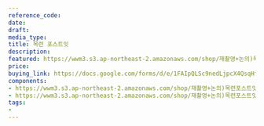 ```yaml
---
reference_code: 
date: 
draft: 
media_type: 
title: 목련 포스트잇
description: 
featured: https://wwm3.s3.ap-northeast-2.amazonaws.com/shop/재촬영+논의)목련포스트잇/김복동할머니+굿즈15(김고은+촬영).JPG
price: 
buying_link: https://docs.google.com/forms/d/e/1FAIpQLSc9nedLjpcX4QsqHfsDClSUvnY_z8JjKZMrkfDJmnqozNUliA/viewform
components:
- https://wwm3.s3.ap-northeast-2.amazonaws.com/shop/재촬영+논의)목련포스트잇/김복동할머니+굿즈15(김고은+촬영).JPG
- https://wwm3.s3.ap-northeast-2.amazonaws.com/shop/재촬영+논의)목련포스트잇/김복동할머니+굿즈16(김고은+촬영).JPG
tags:
- 
---
```

